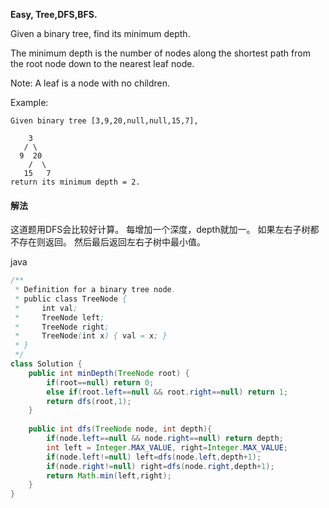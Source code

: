 **Easy,
Tree,DFS,BFS.**

Given a binary tree, find its minimum depth.

The minimum depth is the number of nodes along the shortest path from the root node down to the nearest leaf node.

Note: A leaf is a node with no children.

Example:
```
Given binary tree [3,9,20,null,null,15,7],

    3
   / \
  9  20
    /  \
   15   7
return its minimum depth = 2.
```

#### 解法

这道题用DFS会比较好计算。
每增加一个深度，depth就加一。
如果左右子树都不存在则返回。
然后最后返回左右子树中最小值。

java
```java
/**
 * Definition for a binary tree node.
 * public class TreeNode {
 *     int val;
 *     TreeNode left;
 *     TreeNode right;
 *     TreeNode(int x) { val = x; }
 * }
 */
class Solution {
    public int minDepth(TreeNode root) {
        if(root==null) return 0;
        else if(root.left==null && root.right==null) return 1;
        return dfs(root,1);
    }
    
    public int dfs(TreeNode node, int depth){
        if(node.left==null && node.right==null) return depth;
        int left = Integer.MAX_VALUE, right=Integer.MAX_VALUE;
        if(node.left!=null) left=dfs(node.left,depth+1);
        if(node.right!=null) right=dfs(node.right,depth+1);
        return Math.min(left,right);
    }
}
```